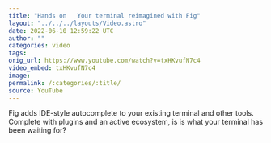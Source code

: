 ```yaml
---
title: "Hands on   Your terminal reimagined with Fig"
layout: "../../../layouts/Video.astro"
date: 2022-06-10 12:59:22 UTC
author: ""
categories: video
tags: 
orig_url: https://www.youtube.com/watch?v=txHKvufN7c4
video_embed: txHKvufN7c4
image:
permalink: /:categories/:title/
source: YouTube
---
```

Fig adds IDE-style autocomplete to your existing terminal and other tools. Complete with plugins and an active ecosystem, is is what your terminal has been waiting for?